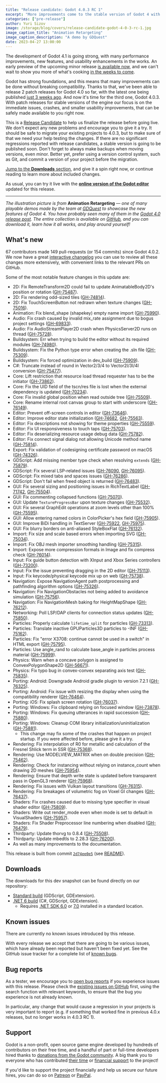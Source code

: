 ```yaml
---
title: "Release candidate: Godot 4.0.3 RC 1"
excerpt: "More improvements come to the stable version of Godot 4 with the 4.0.3 patch release. Here's the first release candidate to test the changes before they go live."
categories: ["pre-release"]
author: Yuri Sizov
image: /storage/blog/covers/release-candidate-godot-4-0-3-rc-1.jpg
image_caption_title: "Animation Retargeting"
image_caption_description: "A demo by GDQuest"
date: 2023-04-27 13:00:00
---
```


The development of Godot 4.1 is going strong, with many performance improvements, new features, and usability enhancements in the works. An early preview of the upcoming minor release [is available now](/article/dev-snapshot-godot-4-1-dev-1), and we can't wait to show you more of what's cooking [in the weeks to come](/article/release-management-4-1).

Godot has strong foundations, and this means that many improvements can be done without breaking compatibility. Thanks to that, we've been able to release 2 patch releases for Godot 4.0 so far, with the latest one being published [just 3 weeks ago](/article/maintenance-release-godot-4-0-2). And now it's time for the third one, Godot 4.0.3. With patch releases for stable versions of the engine our focus is on the immediate issues, crashes, and smaller usability improvements, that can be safely made available to you right now.

This is a [Release Candidate](https://en.wikipedia.org/wiki/Software_release_life_cycle#Release_candidate) to help us finalize the release before going live. We don't expect any new problems and encourage you to give it a try. It should be safe to migrate your existing projects to 4.0.3, but to make sure of that we need your help testing the changes. If there are no significant regressions reported with release candidates, a stable version is going to be published soon. Don't forget to always make backups when moving versions, even minor. Better yet, prefer using a version control system, such as Git, and commit a version of your project before the migration.

[Jump to the **Downloads** section](#downloads), and give it a spin right now, or continue reading to learn more about included changes.

As usual, you can try it live with the [**online version of the Godot editor**](https://editor.godotengine.org/releases/4.0.3.rc1/godot.editor.html) updated for this release.

-----

*The illustration picture is from* **Animation Retargeting** *— one of many playable demos made by the team at [GDQuest](https://www.gdquest.com/) to showcase the new features of Godot 4. You have probably seen many of them in the [Godot 4.0 release post](/article/godot-4-0-sets-sail). The entire collection is available on [GitHub](https://github.com/gdquest-demos/godot-4.0-new-features), and you can download it, learn how it all works, and play around yourself!*

## What's new

67 contributors made 149 pull-requests (or 154 commits) since Godot 4.0.2. We now have a great [interactive changelog](https://godotengine.github.io/godot-interactive-changelog/#4.0.3-rc1) you can use to review all these changes more extensively, with convenient links to the relevant PRs on GitHub.

Some of the most notable feature changes in this update are:

- 2D: Fix RemoteTransform2D could fail to update AnimatableBody2D's position or rotation ([GH-75487](https://github.com/godotengine/godot/pull/75487)).
- 2D: Fix rendering odd-sized tiles ([GH-74814](https://github.com/godotengine/godot/pull/74814)).
- 2D: Fix TouchScreenButton not redrawn when texture changes ([GH-75016](https://github.com/godotengine/godot/pull/75016)).
- Animation: Fix blend_shape (shapekey) empty name import ([GH-75990](https://github.com/godotengine/godot/pull/75990)).
- Audio: Fix crash caused by invalid mix_rate assignment due to bogus project settings ([GH-69833](https://github.com/godotengine/godot/pull/69833)).
- Audio: Fix AudioStreamPlayer2D crash when PhysicsServer2D runs on thread ([GH-75728](https://github.com/godotengine/godot/pull/75728)).
- Buildsystem: Err when trying to build the editor without its required modules ([GH-74980](https://github.com/godotengine/godot/pull/74980)).
- Buildsystem: Fix the Python type error when creating the .sln file ([GH-75309](https://github.com/godotengine/godot/pull/75309)).
- Buildsystem: Fix forced optimization in dev_build ([GH-75909](https://github.com/godotengine/godot/pull/75909)).
- C#: Truncate instead of round in Vector2/3/4 to Vector2I/3I/4I conversion ([GH-75477](https://github.com/godotengine/godot/pull/75477)).
- Core: Lift restriction that resource load thread requester has to be the initiator ([GH-73862](https://github.com/godotengine/godot/pull/73862)).
- Core: Fix the UID field of the tscn/res file is lost when the external dependency is updated ([GH-70234](https://github.com/godotengine/godot/pull/70234)).
- Core: Fix invalid global position when read outside tree ([GH-75509](https://github.com/godotengine/godot/pull/75509)).
- Core: Rename internal root canvas group to start with underscore ([GH-76149](https://github.com/godotengine/godot/pull/76149)).
- Editor: Prevent off-screen controls in editor ([GH-73646](https://github.com/godotengine/godot/pull/73646)).
- Editor: Improve editor state initialization ([GH-74682](https://github.com/godotengine/godot/pull/74682), [GH-75563](https://github.com/godotengine/godot/pull/75563)).
- Editor: Fix descriptions not showing for theme properties ([GH-75559](https://github.com/godotengine/godot/pull/75559)).
- Editor: Fix UI responsiveness to touch taps ([GH-75703](https://github.com/godotengine/godot/pull/75703)).
- Editor: Fix deserializing resource usage debug data ([GH-75782](https://github.com/godotengine/godot/pull/75782)).
- Editor: Fix connect signal dialog not allowing Unicode method name ([GH-75814](https://github.com/godotengine/godot/pull/75814)).
- Export: Fix validation of codesigning certificate password on macOS ([GH-74326](https://github.com/godotengine/godot/pull/74326)).
- GDScript: Add missing member type check when resolving `extends` ([GH-75879](https://github.com/godotengine/godot/pull/75879)).
- GDScript: Fix several LSP-related issues ([GH-76090](https://github.com/godotengine/godot/pull/76090), [GH-76095](https://github.com/godotengine/godot/pull/76095)).
- GDScript: Fix mixed tabs and spaces issues ([GH-76286](https://github.com/godotengine/godot/pull/76286)).
- GDScript: Don't fail when freed object is returned ([GH-76483](https://github.com/godotengine/godot/pull/76483)).
- GUI: Fix several sizing and positioning issues in RichTextLabel ([GH-71742](https://github.com/godotengine/godot/pull/71742), [GH-75504](https://github.com/godotengine/godot/pull/75504)).
- GUI: Fix commenting collapsed functions ([GH-75070](https://github.com/godotengine/godot/pull/75070)).
- GUI: Update `TextureProgressBar` upon texture changes ([GH-75532](https://github.com/godotengine/godot/pull/75532)).
- GUI: Fix several GraphEdit operations at zoom levels other than 100% ([GH-75595](https://github.com/godotengine/godot/pull/75595)).
- GUI: Allow entering named colors in ColorPicker's hex field ([GH-75905](https://github.com/godotengine/godot/pull/75905)).
- GUI: Improve BiDi handling in TextServer ([GH-75922](https://github.com/godotengine/godot/pull/75922), [GH-75975](https://github.com/godotengine/godot/pull/75975)).
- GUI: Fix blurry borders on anti-aliased StyleBoxFlat ([GH-76132](https://github.com/godotengine/godot/pull/76132)).
- Import: Fix size and scale based errors when importing SVG ([GH-75034](https://github.com/godotengine/godot/pull/75034)).
- Import: Fix OBJ mesh importer smoothing handling ([GH-75315](https://github.com/godotengine/godot/pull/75315)).
- Import: Expose more compression formats in Image and fix compress check ([GH-76014](https://github.com/godotengine/godot/pull/76014)).
- Input: Fix guide button detection with XInput and Xbox Series controllers ([GH-73200](https://github.com/godotengine/godot/pull/73200)).
- Input: Fix the issue preventing dragging in the 2D editor ([GH-75113](https://github.com/godotengine/godot/pull/75113)).
- Input: Fix keycode/physical keycode mix up on web ([GH-75738](https://github.com/godotengine/godot/pull/75738)).
- Navigation: Expose NavigationAgent path postprocessing and pathfinding algorithm options ([GH-75326](https://github.com/godotengine/godot/pull/75326)).
- Navigation: Fix NavigationObstacles not being added to avoidance simulation ([GH-75756](https://github.com/godotengine/godot/pull/75756)).
- Navigation: Fix NavigationMesh baking for HeightMapShape ([GH-76212](https://github.com/godotengine/godot/pull/76212)).
- Networking: Poll LSP/DAP clients for connection status updates ([GH-75850](https://github.com/godotengine/godot/pull/75850)).
- Particles: Properly calculate `lifetime_split` for particles ([GH-73313](https://github.com/godotengine/godot/pull/73313)).
- Particles: Translate inactive GPUParticles3D particles to -INF ([GH-75162](https://github.com/godotengine/godot/pull/75162)).
- Particles: Fix "error X3708: continue cannot be used in a switch" in HTML export ([GH-75795](https://github.com/godotengine/godot/pull/75795)).
- Particles: Use angle_rand to calculate base_angle in particles process material ([GH-75999](https://github.com/godotengine/godot/pull/75999)).
- Physics: Warn when a concave polygon is assigned to ConvexPolygonShape2D ([GH-56671](https://github.com/godotengine/godot/pull/56671)).
- Physics: Fix typo bug in convex-convex separating axis test ([GH-75835](https://github.com/godotengine/godot/pull/75835)).
- Porting: Android: Downgrade Android gradle plugin to version 7.2.1 ([GH-76325](https://github.com/godotengine/godot/pull/76325)).
- Porting: Android: Fix issue with resizing the display when using the compatibility renderer ([GH-76464](https://github.com/godotengine/godot/pull/76464)).
- Porting: iOS: Fix splash screen rotation ([GH-76037](https://github.com/godotengine/godot/pull/76037)).
- Porting: Windows: Fix clipboard relying on focused window ([GH-73878](https://github.com/godotengine/godot/pull/73878)).
- Porting: Windows: Fix queuing utterances in rapid succession ([GH-75880](https://github.com/godotengine/godot/pull/75880)).
- Porting: Windows: Cleanup COM library initialization/uninitialization ([GH-75881](https://github.com/godotengine/godot/pull/75881)).
  - This change may fix some of the crashes that happen on project startup. If you were affected before, please give it a try.
- Rendering: Fix interpolation of R0 for metallic and calculation of the Fresnel Shlick term in SSR ([GH-75368](https://github.com/godotengine/godot/pull/75368)).
- Rendering: Use MODELVIEW_MATRIX when on double precision ([GH-75462](https://github.com/godotengine/godot/pull/75462)).
- Rendering: Check for instancing without relying on instance_count when drawing 2D meshes ([GH-75954](https://github.com/godotengine/godot/pull/75954)).
- Rendering: Ensure that depth write state is updated before transparent pass in OpenGL3 renderer ([GH-75968](https://github.com/godotengine/godot/pull/75968)).
- Rendering: Fix issues with Vulkan layout transitions ([GH-76315](https://github.com/godotengine/godot/pull/76315)).
- Rendering: Fix breakages of volumetric fog on Voxel GI changes ([GH-76437](https://github.com/godotengine/godot/pull/76437)).
- Shaders: Fix crashes caused due to missing type specifier in visual shader editor ([GH-75809](https://github.com/godotengine/godot/pull/75809)).
- Shaders: Write out render_mode even when mode is set to default in VisualShaders ([GH-75957](https://github.com/godotengine/godot/pull/75957)).
- Shaders: Fix Shader Preprocessor line numbering when disabled ([GH-76479](https://github.com/godotengine/godot/pull/76479)).
- Thirdparty: Update thorvg to 0.8.4 ([GH-75508](https://github.com/godotengine/godot/pull/75508)).
- Thirdparty: Update mbedtls to 2.28.3 ([GH-76200](https://github.com/godotengine/godot/pull/76200)).
- As well as many improvements to the documentation.

This release is built from commit [`2d74ee0e5`](https://github.com/godotengine/godot/commit/2d74ee0e5b89e233ef5e86c0667f09a48e963f82) (see [README](https://github.com/godotengine/godot-builds/releases/download/4.0.3-rc1/README.txt)).

## Downloads

The downloads for this dev snapshot can be found directly on our repository:

* [Standard build](https://github.com/godotengine/godot-builds/releases/4.0.3-rc1) (GDScript, GDExtension).
* [.NET 6 build](https://github.com/godotengine/godot-builds/releases/4.0.3-rc1) (C#, GDScript, GDExtension).
  - Requires [.NET SDK 6.0](https://dotnet.microsoft.com/en-us/download/dotnet/6.0) or [7.0](https://dotnet.microsoft.com/en-us/download/dotnet/7.0) installed in a standard location.

## Known issues

There are currently no known issues introduced by this release.

With every release we accept that there are going to be various issues, which have already been reported but haven't been fixed yet. See the GitHub issue tracker for a complete list of [known bugs](https://github.com/godotengine/godot/issues?q=is%3Aissue+is%3Aopen+label%3Abug+).

## Bug reports

As a tester, we encourage you to [open bug reports](https://github.com/godotengine/godot/issues) if you experience issues with this release. Please check the [existing issues on GitHub](https://github.com/godotengine/godot/issues) first, using the search function with relevant keywords, to ensure that the bug you experience is not already known.

In particular, any change that would cause a regression in your projects is very important to report (e.g. if something that worked fine in previous 4.0.x releases, but no longer works in 4.0.3 RC 1).

## Support

Godot is a non-profit, open source game engine developed by hundreds of contributors on their free time, and a handful of part or full-time developers hired thanks to [donations from the Godot community](/donate). A big thank you to everyone who has contributed [their time](https://github.com/godotengine/godot/blob/master/AUTHORS.md) or [financial support](https://github.com/godotengine/godot/blob/master/DONORS.md) to the project!

If you'd like to support the project financially and help us secure our future hires, you can do so on [Patreon](https://www.patreon.com/godotengine) or [PayPal](/donate).
